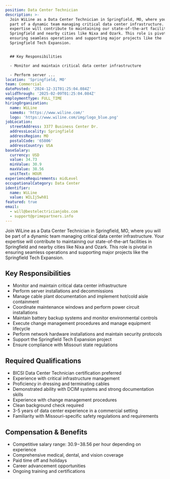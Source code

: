 ```yaml
---
position: Data Center Technician
description: >-
  Join WiLine as a Data Center Technician in Springfield, MO, where you will be
  part of a dynamic team managing critical data center infrastructure. Your
  expertise will contribute to maintaining our state-of-the-art facilities in
  Springfield and nearby cities like Nixa and Ozark. This role is pivotal in
  ensuring seamless operations and supporting major projects like the
  Springfield Tech Expansion.


  ## Key Responsibilities

  - Monitor and maintain critical data center infrastructure

  - Perform server ...
location: 'Springfield, MO'
team: Commercial
datePosted: '2024-12-31T01:25:04.084Z'
validThrough: '2025-02-09T01:25:04.084Z'
employmentType: FULL_TIME
hiringOrganization:
  name: WiLine
  sameAs: 'https://www.wiline.com/'
  logo: 'https://www.wiline.com/img/logo_blue.png'
jobLocation:
  streetAddress: 3377 Business Center Dr.
  addressLocality: Springfield
  addressRegion: MO
  postalCode: '65806'
  addressCountry: USA
baseSalary:
  currency: USD
  value: 34.73
  minValue: 30.9
  maxValue: 38.56
  unitText: HOUR
experienceRequirements: midLevel
occupationalCategory: Data Center
identifier:
  name: WiLine
  value: WILIj5wh81
featured: true
email:
  - will@bestelectricianjobs.com
  - support@primepartners.info
---
```




Join WiLine as a Data Center Technician in Springfield, MO, where you will be part of a dynamic team managing critical data center infrastructure. Your expertise will contribute to maintaining our state-of-the-art facilities in Springfield and nearby cities like Nixa and Ozark. This role is pivotal in ensuring seamless operations and supporting major projects like the Springfield Tech Expansion.

## Key Responsibilities
- Monitor and maintain critical data center infrastructure
- Perform server installations and decommissions
- Manage cable plant documentation and implement hot/cold aisle containment
- Coordinate maintenance windows and perform power circuit installations
- Maintain battery backup systems and monitor environmental controls
- Execute change management procedures and manage equipment lifecycle
- Perform network hardware installations and maintain security protocols
- Support the Springfield Tech Expansion project
- Ensure compliance with Missouri state regulations

## Required Qualifications
- BICSI Data Center Technician certification preferred
- Experience with critical infrastructure management
- Proficiency in dressing and terminating cables
- Demonstrated ability with DCIM systems and strong documentation skills
- Experience with change management procedures
- Clean background check required
- 3-5 years of data center experience in a commercial setting
- Familiarity with Missouri-specific safety regulations and requirements

## Compensation & Benefits
- Competitive salary range: $30.9-$38.56 per hour depending on experience
- Comprehensive medical, dental, and vision coverage
- Paid time off and holidays
- Career advancement opportunities
- Ongoing training and certifications
